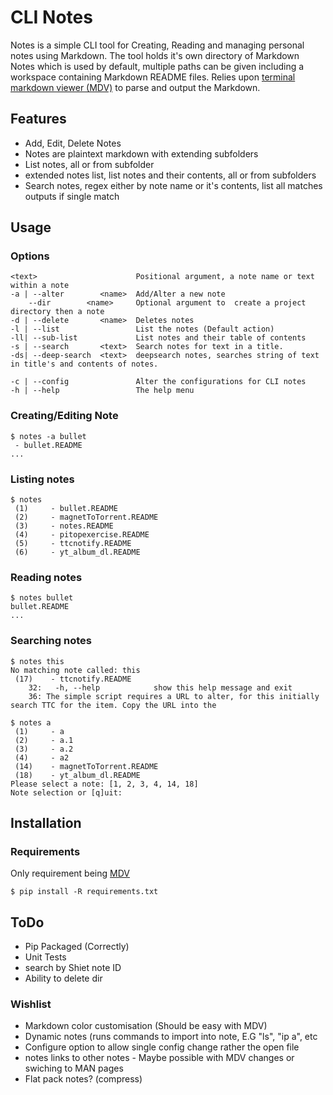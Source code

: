 # CLI Notes
Notes is a simple CLI tool for Creating, Reading and managing personal notes using Markdown.
The tool holds it's own directory of Markdown Notes which is used by default, multiple paths can be given
including a workspace containing Markdown README files.
Relies upon [terminal markdown viewer (MDV)](https://github.com/axiros/terminal_markdown_viewer) to parse and output
the Markdown.

## Features
 - Add, Edit, Delete Notes
 - Notes are plaintext markdown with extending subfolders
 - List notes, all or from subfolder
 - extended notes list, list notes and their contents, all or from subfolders
 - Search notes, regex either by note name or it's contents, list all matches
    outputs if single match

## Usage
### Options
    <text>                      Positional argument, a note name or text within a note
    -a | --alter        <name>  Add/Alter a new note
        --dir        <name>     Optional argument to  create a project directory then a note
    -d | --delete       <name>  Deletes notes
    -l | --list                 List the notes (Default action)
    -ll| --sub-list             List notes and their table of contents
    -s | --search       <text>  Search notes for text in a title.
    -ds| --deep-search  <text>  deepsearch notes, searches string of text in title's and contents of notes.

    -c | --config               Alter the configurations for CLI notes
    -h | --help                 The help menu

### Creating/Editing Note
```
$ notes -a bullet
 - bullet.README
...
```

### Listing notes
```
$ notes 
 (1)	 - bullet.README
 (2)	 - magnetToTorrent.README
 (3)	 - notes.README
 (4)	 - pitopexercise.README
 (5)	 - ttcnotify.README
 (6)	 - yt_album_dl.README
```

### Reading notes
```
$ notes bullet
bullet.README
...
```

### Searching notes
```
$ notes this
No matching note called: this
 (17)    - ttcnotify.README
    32:   -h, --help            show this help message and exit
    36: The simple script requires a URL to alter, for this initially search TTC for the item. Copy the URL into the
```

```
$ notes a
 (1)	 - a
 (2)	 - a.1
 (3)	 - a.2
 (4)	 - a2
 (14)	 - magnetToTorrent.README
 (18)	 - yt_album_dl.README
Please select a note: [1, 2, 3, 4, 14, 18]
Note selection or [q]uit:
```

## Installation

### Requirements
Only requirement being [MDV](https://github.com/axiros/terminal_markdown_viewer)
```
$ pip install -R requirements.txt
```

## ToDo
 - Pip Packaged (Correctly)
 - Unit Tests
 - search by Shiet note ID 
 - Ability to delete dir

### Wishlist
 - Markdown color customisation (Should be easy with MDV)
 - Dynamic notes (runs commands to import into note, E.G "ls", "ip a", etc
 - Configure option to allow single config change rather the open file
 - notes links to other notes - Maybe possible with MDV changes or swiching to MAN pages
 - Flat pack notes? (compress)
